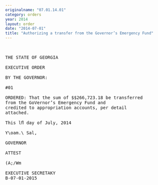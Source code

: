 ```yaml
---
originalname: "07.01.14.01"
category: orders
year: 2014
layout: order
date: "2014-07-01"
title: "Authorizing a transfer from the Governor’s Emergency Fund"
---
```

<pre>
 

THE STATE OF GEORGIA

EXECUTIVE ORDER

BY THE GOVERNOR:

#01

ORDERED: That the sum of $$266,723.18 be transferred
from the GoVernor’s Emergency Fund and
credited to appropriation accounts, per detail
attached.

This lﬂ day of July, 2014

Y\oam.\ Sal,

GOVERNOR

ATTEST

(A;/Wm

EXECUTIVE SECRETAKY
B-07-01-2015

</pre>
